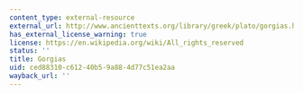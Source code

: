 ```yaml
---
content_type: external-resource
external_url: http://www.ancienttexts.org/library/greek/plato/gorgias.html#skip
has_external_license_warning: true
license: https://en.wikipedia.org/wiki/All_rights_reserved
status: ''
title: Gorgias
uid: ced88310-c612-40b5-9a88-4d77c51ea2aa
wayback_url: ''
---
```

